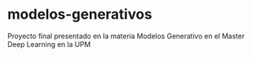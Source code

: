 # modelos-generativos
Proyecto final presentado en la materia Modelos Generativo en el Master Deep Learning en la UPM
